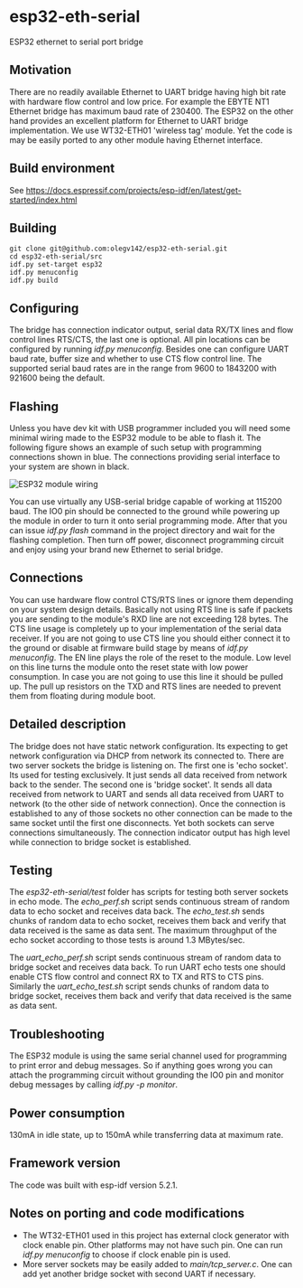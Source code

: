 # esp32-eth-serial
ESP32 ethernet to serial port bridge

## Motivation

There are no readily available Ethernet to UART bridge having high bit rate with hardware flow control and low price. For example the EBYTE NT1 Ethernet bridge has maximum baud rate of 230400.
The ESP32 on the other hand provides an excellent platform for Ethernet to UART bridge implementation. We use WT32-ETH01 'wireless tag' module. Yet the code is may be easily ported to any other
module having Ethernet interface.

## Build environment

See https://docs.espressif.com/projects/esp-idf/en/latest/get-started/index.html

## Building
```
git clone git@github.com:olegv142/esp32-eth-serial.git
cd esp32-eth-serial/src
idf.py set-target esp32
idf.py menuconfig
idf.py build
```

## Configuring

The bridge has connection indicator output, serial data RX/TX lines and flow control lines RTS/CTS, the last one is optional. All pin locations can be configured by running *idf.py menuconfig*. Besides one can configure UART baud rate, buffer size and whether to use CTS flow control line. The supported serial baud rates are in the range from 9600 to 1843200 with 921600 being the default.

## Flashing

Unless you have dev kit with USB programmer included you will need some minimal wiring made to the ESP32 module to be able to flash it. The following figure shows an example of such setup with programming connections shown in blue. The connections providing serial interface to your system are shown in black.

![ESP32 module wiring](https://github.com/olegv142/esp32-eth-serial/blob/master/doc/wiring.png)

You can use virtually any USB-serial bridge capable of working at 115200 baud. The IO0 pin should be connected to the ground while powering up the module in order to turn it onto serial programming mode. After that you can issue *idf.py flash* command in the project directory and wait for the flashing completion. Then turn off power, disconnect programming circuit and enjoy using your brand new Ethernet to serial bridge.

## Connections

You can use hardware flow control CTS/RTS lines or ignore them depending on your system design details. Basically not using RTS line is safe if packets you are sending to the module's RXD line are not exceeding 128 bytes. The CTS line usage is completely up to your implementation of the serial data receiver. If you are not going to use CTS line you should either connect it to the ground or disable at firmware build stage by means of *idf.py menuconfig*. The EN line plays the role of the reset to the module. Low level on this line turns the module onto the reset state with low power consumption. In case you are not going to use this line it should be pulled up. The pull up resistors on the TXD and RTS lines are needed to prevent them from floating during module boot.

## Detailed description

The bridge does not have static network configuration. Its expecting to get network configuration via DHCP from network its connected to. There are two server sockets the bridge is listening on. The first one is 'echo socket'. Its used for testing exclusively. It just sends all data received from network back to the sender. The second one is 'bridge socket'. It sends all data received from network to UART and sends all data received from UART to network (to the other side of network connection). Once the connection is established to any of those sockets no other connection can be made to the same socket until the first one disconnects. Yet both sockets can serve connections simultaneously. The connection indicator output has high level while connection to bridge socket is established.

## Testing

The *esp32-eth-serial/test* folder has scripts for testing both server sockets in echo mode. The *echo_perf.sh* script sends continuous stream of random data to echo socket and receives data back. The *echo_test.sh* sends chunks of random data to echo socket, receives them back and verify that data received is the same as data sent. The maximum throughput of the echo socket according to those tests is around 1.3 MBytes/sec.

The *uart_echo_perf.sh* script sends continuous stream of random data to bridge socket and receives data back. To run UART echo tests one should enable CTS flow control and connect RX to TX and RTS to CTS pins. Similarly the *uart_echo_test.sh* script sends chunks of random data to bridge socket, receives them back and verify that data received is the same as data sent.

## Troubleshooting

The ESP32 module is using the same serial channel used for programming to print error and debug messages. So if anything goes wrong you can attach the programming circuit without grounding the IO0 pin and monitor debug messages by calling *idf.py -p <serial-port> monitor*.

## Power consumption

130mA in idle state, up to 150mA while transferring data at maximum rate.

## Framework version

The code was built with esp-idf version 5.2.1.

## Notes on porting and code modifications
- The WT32-ETH01 used in this project has external clock generator with clock enable pin. Other platforms may not have such pin. One can run *idf.py menuconfig* to choose if clock enable pin is used.
- More server sockets may be easily added to *main/tcp_server.c*. One can add yet another bridge socket with second UART if necessary.
